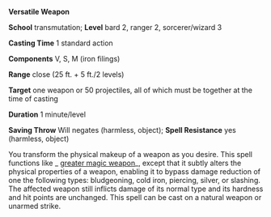  **Versatile Weapon**

**School** transmutation; **Level** bard 2, ranger 2, sorcerer/wizard 3

**Casting Time** 1 standard action

**Components** V, S, M (iron filings)

**Range** close (25 ft. + 5 ft./2 levels)

**Target** one weapon or 50 projectiles, all of which must be together at the time of casting

**Duration** 1 minute/level

**Saving Throw** Will negates (harmless, object); **Spell Resistance** yes (harmless, object)

You transform the physical makeup of a weapon as you desire. This spell functions like _ [greater magic weapon](../../spells/magicWeapon#_magic-weapon-greater)_, except that it subtly alters the physical properties of a weapon, enabling it to bypass damage reduction of one the following types: bludgeoning, cold iron, piercing, silver, or slashing. The affected weapon still inflicts damage of its normal type and its hardness and hit points are unchanged. This spell can be cast on a natural weapon or unarmed strike.

